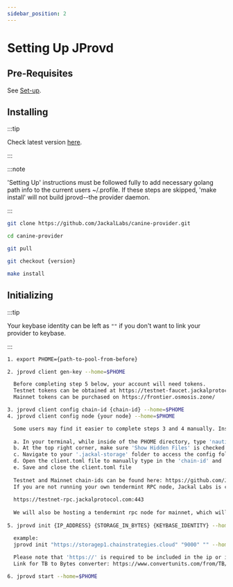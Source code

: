 ```yaml
---
sidebar_position: 2
---
```

# Setting Up JProvd

## Pre-Requisites 
See [Set-up](../1_install.md).

## Installing

:::tip

Check latest version [here](https://github.com/JackalLabs/canine-provider/releases).

:::

:::note

'Setting Up' instructions must be followed fully to add necessary golang path info to the current users ~/.profile. If these steps are skipped, 'make install' will not build jprovd--the provider daemon. 

:::

```sh
git clone https://github.com/JackalLabs/canine-provider.git

cd canine-provider 

git pull

git checkout {version}

make install
```

## Initializing

:::tip

Your keybase identity can be left as `""` if you don't want to link your provider to keybase.

:::

```sh
1. export PHOME={path-to-pool-from-before}

2. jprovd client gen-key --home=$PHOME

  Before completing step 5 below, your account will need tokens. 
  Testnet tokens can be obtained at https://testnet-faucet.jackalprotocol.com/ 
  Mainnet tokens can be purchased on https://frontier.osmosis.zone/ 

3. jprovd client config chain-id {chain-id} --home=$PHOME
4. jprovd client config node {your node} --home=$PHOME

  Some users may find it easier to complete steps 3 and 4 manually. Instructions for Ubuntu are below:
  
  a. In your terminal, while inside of the PHOME directory, type 'nautilus'. This will open the nautilus file explorer
  b. At the top right corner, make sure 'Show Hidden Files' is checked
  c. Navigate to your '.jackal-storage' folder to access the config folder
  d. Open the client.toml file to manually type in the 'chain-id' and 'node'
  e. Save and close the client.toml file
  
  Testnet and Mainnet chain-ids can be found here: https://github.com/JackalLabs/jackal-chain-assets.
  If you are not running your own tendermint RPC node, Jackal Labs is currently hosting a testnet tendermint RPC node. Endpoint below:
  
  https://testnet-rpc.jackalprotocol.com:443
  
  We will also be hosting a tendermint rpc node for mainnet, which will be made accessible to the public at launch of Jackal Storage. 
  
5. jprovd init {IP_ADDRESS} {STORAGE_IN_BYTES} {KEYBASE_IDENTITY} --home=$PHOME

  example:
  jprovd init "https://storagep1.chainstrategies.cloud" "9000" "" --home=$PHOME
  
  Please note that 'https://' is required to be included in the ip or init will throw an error. 
  Link for TB to Bytes converter: https://www.convertunits.com/from/TB/to/byte 

6. jprovd start --home=$PHOME
```

